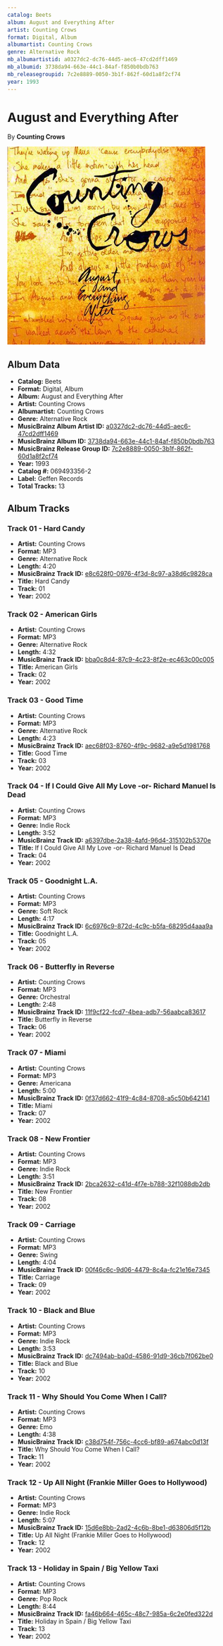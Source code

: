 ```yaml
---
catalog: Beets
album: August and Everything After
artist: Counting Crows
format: Digital, Album
albumartist: Counting Crows
genre: Alternative Rock
mb_albumartistid: a0327dc2-dc76-44d5-aec6-47cd2dff1469
mb_albumid: 3738da94-663e-44c1-84af-f850b0bdb763
mb_releasegroupid: 7c2e8889-0050-3b1f-862f-60d1a8f2cf74
year: 1993
---
```


# August and Everything After

By **Counting Crows**

![](../../assets/beetscovers/Counting_Crows-August_and_Everything_After.jpg)

## Album Data

- **Catalog:** Beets
- **Format:** Digital, Album
- **Album:** August and Everything After
- **Artist:** Counting Crows
- **Albumartist:** Counting Crows
- **Genre:** Alternative Rock
- **MusicBrainz Album Artist ID:** [a0327dc2-dc76-44d5-aec6-47cd2dff1469](https://musicbrainz.org/artist/a0327dc2-dc76-44d5-aec6-47cd2dff1469)
- **MusicBrainz Album ID:** [3738da94-663e-44c1-84af-f850b0bdb763](https://musicbrainz.org/release/3738da94-663e-44c1-84af-f850b0bdb763)
- **MusicBrainz Release Group ID:** [7c2e8889-0050-3b1f-862f-60d1a8f2cf74](https://musicbrainz.org/release-group/7c2e8889-0050-3b1f-862f-60d1a8f2cf74)
- **Year:** 1993
- **Catalog #:** 069493356-2
- **Label:** Geffen Records
- **Total Tracks:** 13

## Album Tracks

### Track 01 - Hard Candy

- **Artist:** Counting Crows
- **Format:** MP3
- **Genre:** Alternative Rock
- **Length:** 4:20
- **MusicBrainz Track ID:** [e8c628f0-0976-4f3d-8c97-a38d6c9828ca](https://musicbrainz.org/recording/e8c628f0-0976-4f3d-8c97-a38d6c9828ca)
- **Title:** Hard Candy
- **Track:** 01
- **Year:** 2002

### Track 02 - American Girls

- **Artist:** Counting Crows
- **Format:** MP3
- **Genre:** Alternative Rock
- **Length:** 4:32
- **MusicBrainz Track ID:** [bba0c8d4-87c9-4c23-8f2e-ec463c00c005](https://musicbrainz.org/recording/bba0c8d4-87c9-4c23-8f2e-ec463c00c005)
- **Title:** American Girls
- **Track:** 02
- **Year:** 2002

### Track 03 - Good Time

- **Artist:** Counting Crows
- **Format:** MP3
- **Genre:** Alternative Rock
- **Length:** 4:23
- **MusicBrainz Track ID:** [aec68f03-8760-4f9c-9682-a9e5d1981768](https://musicbrainz.org/recording/aec68f03-8760-4f9c-9682-a9e5d1981768)
- **Title:** Good Time
- **Track:** 03
- **Year:** 2002

### Track 04 - If I Could Give All My Love -or- Richard Manuel Is Dead

- **Artist:** Counting Crows
- **Format:** MP3
- **Genre:** Indie Rock
- **Length:** 3:52
- **MusicBrainz Track ID:** [a6397dbe-2a38-4afd-96d4-315102b5370e](https://musicbrainz.org/recording/a6397dbe-2a38-4afd-96d4-315102b5370e)
- **Title:** If I Could Give All My Love -or- Richard Manuel Is Dead
- **Track:** 04
- **Year:** 2002

### Track 05 - Goodnight L.A.

- **Artist:** Counting Crows
- **Format:** MP3
- **Genre:** Soft Rock
- **Length:** 4:17
- **MusicBrainz Track ID:** [6c6976c9-872d-4c9c-b5fa-68295d4aaa9a](https://musicbrainz.org/recording/6c6976c9-872d-4c9c-b5fa-68295d4aaa9a)
- **Title:** Goodnight L.A.
- **Track:** 05
- **Year:** 2002

### Track 06 - Butterfly in Reverse

- **Artist:** Counting Crows
- **Format:** MP3
- **Genre:** Orchestral
- **Length:** 2:48
- **MusicBrainz Track ID:** [11f9cf22-fcd7-4bea-adb7-56aabca83617](https://musicbrainz.org/recording/11f9cf22-fcd7-4bea-adb7-56aabca83617)
- **Title:** Butterfly in Reverse
- **Track:** 06
- **Year:** 2002

### Track 07 - Miami

- **Artist:** Counting Crows
- **Format:** MP3
- **Genre:** Americana
- **Length:** 5:00
- **MusicBrainz Track ID:** [0f37d662-41f9-4c84-8708-a5c50b642141](https://musicbrainz.org/recording/0f37d662-41f9-4c84-8708-a5c50b642141)
- **Title:** Miami
- **Track:** 07
- **Year:** 2002

### Track 08 - New Frontier

- **Artist:** Counting Crows
- **Format:** MP3
- **Genre:** Indie Rock
- **Length:** 3:51
- **MusicBrainz Track ID:** [2bca2632-c41d-4f7e-b788-32f1088db2db](https://musicbrainz.org/recording/2bca2632-c41d-4f7e-b788-32f1088db2db)
- **Title:** New Frontier
- **Track:** 08
- **Year:** 2002

### Track 09 - Carriage

- **Artist:** Counting Crows
- **Format:** MP3
- **Genre:** Swing
- **Length:** 4:04
- **MusicBrainz Track ID:** [00f46c6c-9d06-4479-8c4a-fc21e16e7345](https://musicbrainz.org/recording/00f46c6c-9d06-4479-8c4a-fc21e16e7345)
- **Title:** Carriage
- **Track:** 09
- **Year:** 2002

### Track 10 - Black and Blue

- **Artist:** Counting Crows
- **Format:** MP3
- **Genre:** Indie Rock
- **Length:** 3:53
- **MusicBrainz Track ID:** [dc7494ab-ba0d-4586-91d9-36cb7f062be0](https://musicbrainz.org/recording/dc7494ab-ba0d-4586-91d9-36cb7f062be0)
- **Title:** Black and Blue
- **Track:** 10
- **Year:** 2002

### Track 11 - Why Should You Come When I Call?

- **Artist:** Counting Crows
- **Format:** MP3
- **Genre:** Emo
- **Length:** 4:38
- **MusicBrainz Track ID:** [c38d754f-756c-4cc6-bf89-a674abc0d13f](https://musicbrainz.org/recording/c38d754f-756c-4cc6-bf89-a674abc0d13f)
- **Title:** Why Should You Come When I Call?
- **Track:** 11
- **Year:** 2002

### Track 12 - Up All Night (Frankie Miller Goes to Hollywood)

- **Artist:** Counting Crows
- **Format:** MP3
- **Genre:** Indie Rock
- **Length:** 5:07
- **MusicBrainz Track ID:** [15d6e8bb-2ad2-4c6b-8be1-d63806d5f12b](https://musicbrainz.org/recording/15d6e8bb-2ad2-4c6b-8be1-d63806d5f12b)
- **Title:** Up All Night (Frankie Miller Goes to Hollywood)
- **Track:** 12
- **Year:** 2002

### Track 13 - Holiday in Spain / Big Yellow Taxi

- **Artist:** Counting Crows
- **Format:** MP3
- **Genre:** Pop Rock
- **Length:** 8:44
- **MusicBrainz Track ID:** [fa46b664-465c-48c7-985a-6c2e0fed322d](https://musicbrainz.org/recording/fa46b664-465c-48c7-985a-6c2e0fed322d)
- **Title:** Holiday in Spain / Big Yellow Taxi
- **Track:** 13
- **Year:** 2002


